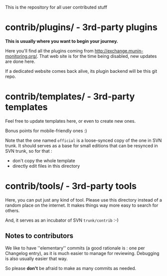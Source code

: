 This is the repository for all user contributed stuff

# contrib/plugins/ - 3rd-party plugins

**This is usually where you want to begin your journey.**

Here you'll find all the plugins coming from http://exchange.munin-monitoring.org/. 
That web site is for the time being disabled, new updates are done here.

If a dedicated website comes back alive, its plugin backend will be this git repo.

# contrib/templates/ -  3rd-party templates

Feel free to update templates here, or even to create new ones.

Bonus points for mobile-friendly ones :)

Note that the one named `official` is a loose-synced copy of the one in SVN trunk. 
It should serves as a base for small editions that can be resynced in SVN trunk, so for that : 

* don't copy the whole template
* directly edit files in this directory

# contrib/tools/ - 3rd-party tools

Here, you can put just any kind of tool. Please use this directory instead of a random place on the internet. 
It makes things way more easy to search for others.

And, it serves as an incubator of SVN `trunk/contrib` :-)

## Notes to contributors

We like to have ''elementary'' commits (a good rationale is : one per Changelog entry), as it is much easier to manage for reviewing. Debugging is also usually easier that way.

So please **don't** be afraid to make as many commits as needed.

